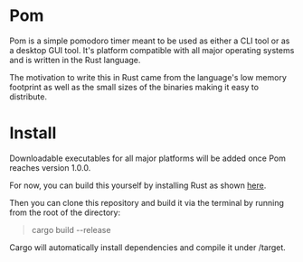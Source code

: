 # Pom

Pom is a simple pomodoro timer meant to be used as either a CLI tool or as a desktop GUI tool. It's platform compatible with all major operating systems and is written in the Rust language.

The motivation to write this in Rust came from the language's low memory footprint as well as the small sizes of the binaries making it easy to distribute.

# Install

Downloadable executables for all major platforms will be added once Pom reaches version 1.0.0.

For now, you can build this yourself by installing Rust as shown [here](https://www.rust-lang.org/tools/install).

Then you can clone this repository and build it via the terminal by running from the root of the directory:

> cargo build --release

Cargo will automatically install dependencies and compile it under /target.
